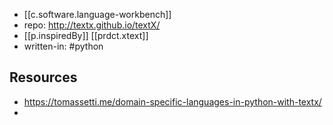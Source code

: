 
- [[c.software.language-workbench]]
- repo: http://textx.github.io/textX/
- [[p.inspiredBy]] [[prdct.xtext]]
- written-in: #python

## Resources

- https://tomassetti.me/domain-specific-languages-in-python-with-textx/
- 